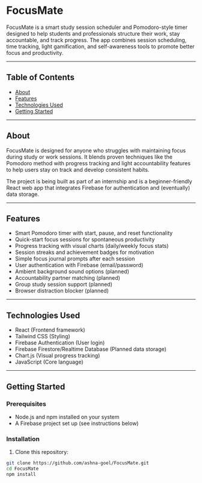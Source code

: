 # FocusMate

FocusMate is a smart study session scheduler and Pomodoro-style timer designed to help students and professionals structure their work, stay accountable, and track progress. The app combines session scheduling, time tracking, light gamification, and self-awareness tools to promote better focus and productivity.

---

## Table of Contents

- [About](#about)
- [Features](#features)
- [Technologies Used](#technologies-used)
- [Getting Started](#getting-started)

---

## About

FocusMate is designed for anyone who struggles with maintaining focus during study or work sessions. It blends proven techniques like the Pomodoro method with progress tracking and light accountability features to help users stay on track and develop consistent habits.

The project is being built as part of an internship and is a beginner-friendly React web app that integrates Firebase for authentication and (eventually) data storage.

---

## Features

- Smart Pomodoro timer with start, pause, and reset functionality
- Quick-start focus sessions for spontaneous productivity
- Progress tracking with visual charts (daily/weekly focus stats)
- Session streaks and achievement badges for motivation
- Simple focus journal prompts after each session
- User authentication with Firebase (email/password)
- Ambient background sound options (planned)
- Accountability partner matching (planned)
- Group study session support (planned)
- Browser distraction blocker (planned)

---

## Technologies Used

- React (Frontend framework)
- Tailwind CSS (Styling)
- Firebase Authentication (User login)
- Firebase Firestore/Realtime Database (Planned data storage)
- Chart.js (Visual progress tracking)
- JavaScript (Core language)

---

## Getting Started

### Prerequisites

- Node.js and npm installed on your system
- A Firebase project set up (see instructions below)

### Installation

1. Clone this repository:

```bash
git clone https://github.com/ashna-goel/FocusMate.git
cd FocusMate
npm install
